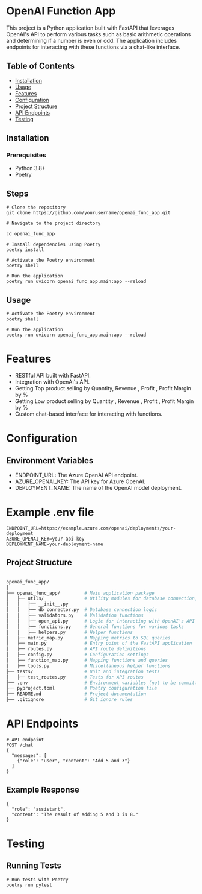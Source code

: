 # OpenAI Function App

This project is a Python application built with FastAPI that leverages OpenAI's API to perform various tasks such as basic arithmetic operations and determining if a number is even or odd. The application includes endpoints for interacting with these functions via a chat-like interface.

## Table of Contents

- [Installation](#installation)
- [Usage](#usage)
- [Features](#features)
- [Configuration](#configuration)
- [Project Structure](#project-structure)
- [API Endpoints](#api-endpoints)
- [Testing](#testing)



## Installation

### Prerequisites
- Python 3.8+
- Poetry

## Steps
```
# Clone the repository
git clone https://github.com/yourusername/openai_func_app.git
```

```
# Navigate to the project directory

cd openai_func_app
```

```
# Install dependencies using Poetry
poetry install
```

```
# Activate the Poetry environment
poetry shell
```

```
# Run the application 
poetry run uvicorn openai_func_app.main:app --reload
```

## Usage
```
# Activate the Poetry environment
poetry shell

# Run the application
poetry run uvicorn openai_func_app.main:app --reload
```

# Features
- RESTful API built with FastAPI.
- Integration with OpenAI's API.
- Getting Top product selling by Quantity, Revenue , Profit , Profit Margin by %
- Getting Low product selling by Quantity , Revenue , Profit , Profit Margin by %
- Custom chat-based interface for interacting with functions.

# Configuration
## Environment Variables
- ENDPOINT_URL: The Azure OpenAI API endpoint.
- AZURE_OPENAI_KEY: The API key for Azure OpenAI.
- DEPLOYMENT_NAME: The name of the OpenAI model deployment.

# Example .env file
```
ENDPOINT_URL=https://example.azure.com/openai/deployments/your-deployment
AZURE_OPENAI_KEY=your-api-key
DEPLOYMENT_NAME=your-deployment-name
```

## Project Structure

```bash 

openai_func_app/
│
├── openai_func_app/         # Main application package
│   ├── utils/               # Utility modules for database connection, validation, etc.
│   │   ├── __init__.py
│   │   ├── db_connector.py  # Database connection logic
│   │   ├── validators.py    # Validation functions
│   │   ├── open_api.py      # Logic for interacting with OpenAI's API
│   │   ├── functions.py     # General functions for various tasks
│   │   ├── helpers.py       # Helper functions
│   ├── metric_map.py        # Mapping metrics to SQL queries
│   ├── main.py              # Entry point of the FastAPI application
│   ├── routes.py            # API route definitions
│   ├── config.py            # Configuration settings
│   ├── function_map.py      # Mapping functions and queries
│   ├── tools.py             # Miscellaneous helper functions
├── tests/                   # Unit and integration tests
│   ├── test_routes.py       # Tests for API routes
├── .env                     # Environment variables (not to be committed to VCS)
├── pyproject.toml           # Poetry configuration file
├── README.md                # Project documentation
├── .gitignore               # Git ignore rules            
```
# API Endpoints
```
# API endpoint 
POST /chat
{
  "messages": [
    {"role": "user", "content": "Add 5 and 3"}
  ]
}

```
## Example Response

```
{
  "role": "assistant",
  "content": "The result of adding 5 and 3 is 8."
}
```
# Testing
## Running Tests

```
# Run tests with Poetry
poetry run pytest
```